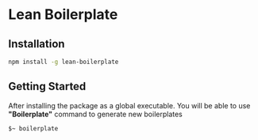 # Lean Boilerplate

## Installation 

```bash
npm install -g lean-boilerplate
```

## Getting Started

After installing the package as a global executable. You will be able to use **"Boilerplate"** command to generate new boilerplates

```bash
$~ boilerplate
```